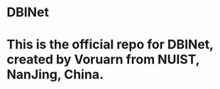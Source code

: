 # DBINet
<h1>This is the official repo for DBINet, created by Voruarn from NUIST, NanJing, China. </h1>

